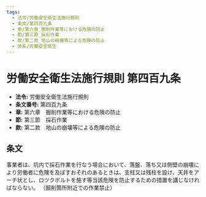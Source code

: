 ```yaml
---
tags:
  - 法令/労働安全衛生法施行規則
  - 条文/第四百九条
  - 章/第六章_掘削作業等における危険の防止
  - 節/第三節_採石作業
  - 款/第二款_地山の崩壊等による危険の防止
  - 体系/労働安全衛生
---
```

# 労働安全衛生法施行規則 第四百九条

- **法令:** 労働安全衛生法施行規則
- **条文番号:** 第四百九条
- **章:** 第六章　掘削作業等における危険の防止
- **節:** 第三節　採石作業
- **款:** 第二款　地山の崩壊等による危険の防止

## 条文
事業者は、坑内で採石作業を行なう場合において、落盤、落ち又は側壁の崩壊により労働者に危険を及ぼすおそれのあるときは、支柱又は残柱を設け、天井をアーチ状とし、ロツクボルトを施す等当該危険を防止するための措置を講じなければならない。
（掘削箇所附近での作業禁止）

